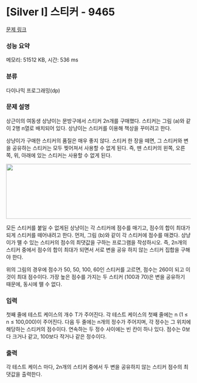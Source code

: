 # [Silver I] 스티커 - 9465 

[문제 링크](https://www.acmicpc.net/problem/9465) 

### 성능 요약

메모리: 51512 KB, 시간: 536 ms

### 분류

다이나믹 프로그래밍(dp)

### 문제 설명

<p>상근이의 여동생 상냥이는 문방구에서 스티커 2n개를 구매했다. 스티커는 그림 (a)와 같이 2행 n열로 배치되어 있다. 상냥이는 스티커를 이용해 책상을 꾸미려고 한다.</p>

<p>상냥이가 구매한 스티커의 품질은 매우 좋지 않다. 스티커 한 장을 떼면, 그 스티커와 변을 공유하는 스티커는 모두 찢어져서 사용할 수 없게 된다. 즉, 뗀 스티커의 왼쪽, 오른쪽, 위, 아래에 있는 스티커는 사용할 수 없게 된다.</p>

<p><img alt="" src="https://www.acmicpc.net/upload/images/sticker.png" style="height:150px; width:575px"></p>

<p>모든 스티커를 붙일 수 없게된 상냥이는 각 스티커에 점수를 매기고, 점수의 합이 최대가 되게 스티커를 떼어내려고 한다. 먼저, 그림 (b)와 같이 각 스티커에 점수를 매겼다. 상냥이가 뗄 수 있는 스티커의 점수의 최댓값을 구하는 프로그램을 작성하시오. 즉, 2n개의 스티커 중에서 점수의 합이 최대가 되면서 서로 변을 공유 하지 않는 스티커 집합을 구해야 한다.</p>

<p>위의 그림의 경우에 점수가 50, 50, 100, 60인 스티커를 고르면, 점수는 260이 되고 이 것이 최대 점수이다. 가장 높은 점수를 가지는 두 스티커 (100과 70)은 변을 공유하기 때문에, 동시에 뗄 수 없다.</p>

### 입력 

 <p>첫째 줄에 테스트 케이스의 개수 T가 주어진다. 각 테스트 케이스의 첫째 줄에는 n (1 ≤ n ≤ 100,000)이 주어진다. 다음 두 줄에는 n개의 정수가 주어지며, 각 정수는 그 위치에 해당하는 스티커의 점수이다. 연속하는 두 정수 사이에는 빈 칸이 하나 있다. 점수는 0보다 크거나 같고, 100보다 작거나 같은 정수이다. </p>

### 출력 

 <p>각 테스트 케이스 마다, 2n개의 스티커 중에서 두 변을 공유하지 않는 스티커 점수의 최댓값을 출력한다.</p>

